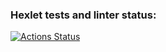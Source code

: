 ### Hexlet tests and linter status:
[![Actions Status](https://github.com/AleksKen/java-project-71/actions/workflows/hexlet-check.yml/badge.svg)](https://github.com/AleksKen/java-project-71/actions)